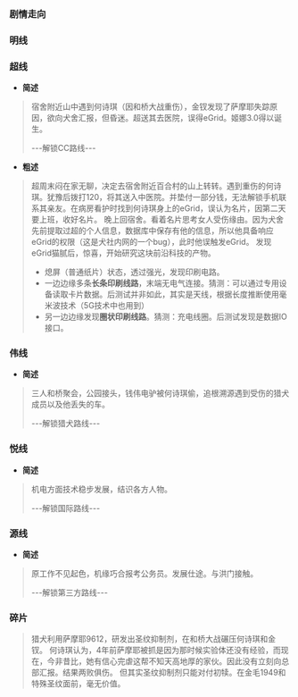 ### 剧情走向

### 明线

### 超线
- **简述**  
> 宿舍附近山中遇到何诗琪（因和桥大战重伤），金钗发现了萨摩耶失踪原因，欲向犬舍汇报，但昏迷。超送其去医院，误得eGrid。姬娜3.0得以诞生。  
>
> ---解锁CC路线---
- **粗述**
> 超周末闷在家无聊，决定去宿舍附近百合村的山上转转。遇到重伤的何诗琪。犹豫后拨打120，将其送入中医院。并垫付一部分钱，无法解锁手机联系其亲友。在病房看护时找到何诗琪身上的eGrid，误认为名片，因第二天要上班，收好名片。
晚上回宿舍。看着名片思考女人受伤缘由。因为犬舍先前提取过超的个人信息，数据库中保存有他的信息，所以他具备响应eGrid的权限（这是犬社内网的一个bug），此时他误触发eGrid。
发现eGrid猫腻后，惊喜，开始研究这块前沿科技的产物。
>- 熄屏（普通纸片）状态，透过强光，发现印刷电路。
>- 一边边缘多条**长条印刷线路**，末端无电气连接。猜测：可以通过专用设备读取卡片数据。后测试并非如此，其实是天线，根据长度推断使用毫米波技术（5G技术中也用到）
>- 另一边边缘发现**圈状印刷线路**。猜测：充电线圈。后测试发现是数据IO接口。
### 伟线
- **简述**
> 三人和桥聚会，公园接头，钱伟电驴被何诗琪偷，追根溯源遇到受伤的猎犬成员以及他丢失的车。  
>
> ---解锁猎犬路线---
### 悦线
- **简述**
> 机电方面技术稳步发展，结识各方人物。
>
> ---解锁国际路线---
### 源线
- **简述**
>原工作不见起色，机缘巧合报考公务员。发展仕途。与洪门接触。
>
>---解锁第三方路线---

### 碎片
> 猎犬利用萨摩耶9612，研发出圣纹抑制剂，在和桥大战碾压何诗琪和金钗。
何诗琪认为，4年前萨摩耶被抓是因为那时候实验体还没有经验，而现在，今非昔比，她有信心完虐这帮不知天高地厚的家伙。因此没有立刻向总部汇报。结果两败俱伤。
但其实圣纹抑制剂只能对付初犊。在金毛1949和特殊圣纹面前，毫无价值。
